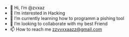 - 👋 Hi, I’m @zvxaz
- 👀 I’m interested in Hacking
- 🌱 I’m currently learning how to programm a pishing tool
- 💞️ I’m looking to collaborate with my best Friend 
- 📫 How to reach me zzvvxxaazz@gmail.com

<!---
zvxaz/zvxaz is a ✨ special ✨ repository because its `README.md` (this file) appears on your GitHub profile.
You can click the Preview link to take a look at your changes.
--->
